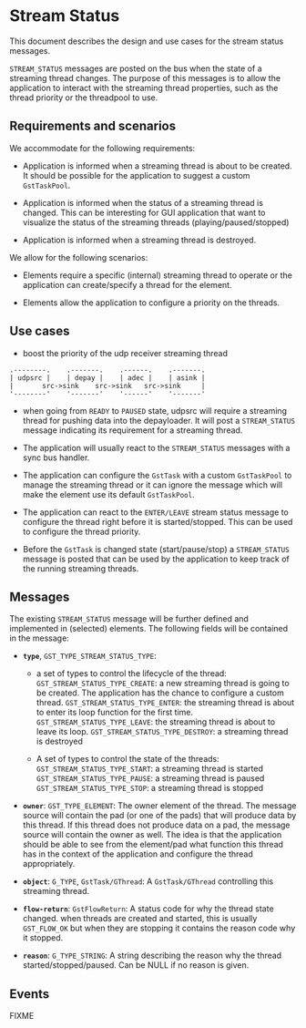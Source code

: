 # Stream Status

This document describes the design and use cases for the stream status
messages.

`STREAM_STATUS` messages are posted on the bus when the state of a
streaming thread changes. The purpose of this messages is to allow the
application to interact with the streaming thread properties, such as
the thread priority or the threadpool to use.

## Requirements and scenarios

We accommodate for the following requirements:

  - Application is informed when a streaming thread is about to be
    created. It should be possible for the application to suggest a
    custom `GstTaskPool`.

  - Application is informed when the status of a streaming thread is
    changed. This can be interesting for GUI application that want to
    visualize the status of the streaming threads
    (playing/paused/stopped)

  - Application is informed when a streaming thread is destroyed.

We allow for the following scenarios:

  - Elements require a specific (internal) streaming thread to operate
    or the application can create/specify a thread for the element.

  - Elements allow the application to configure a priority on the
    threads.

## Use cases

- boost the priority of the udp receiver streaming thread

```
.--------.    .-------.    .------.    .-------.
| udpsrc |    | depay |    | adec |    | asink |
|       src->sink    src->sink   src->sink     |
'--------'    '-------'    '------'    '-------'
```

- when going from `READY` to `PAUSED` state, udpsrc will require a
streaming thread for pushing data into the depayloader. It will
post a `STREAM_STATUS` message indicating its requirement for a
streaming thread.

- The application will usually react to the `STREAM_STATUS`
messages with a sync bus handler.

- The application can configure the `GstTask` with a custom
`GstTaskPool` to manage the streaming thread or it can ignore the
message which will make the element use its default `GstTaskPool`.

- The application can react to the `ENTER/LEAVE` stream status
message to configure the thread right before it is
started/stopped. This can be used to configure the thread
priority.

- Before the `GstTask` is changed state (start/pause/stop) a
`STREAM_STATUS` message is posted that can be used by the
application to keep track of the running streaming threads.

## Messages

The existing `STREAM_STATUS` message will be further defined and implemented in
(selected) elements. The following fields will be contained in the message:

  - **`type`**, `GST_TYPE_STREAM_STATUS_TYPE`:

      - a set of types to control the lifecycle of the thread:
        `GST_STREAM_STATUS_TYPE_CREATE`: a new streaming thread is going
        to be created. The application has the chance to configure a custom
        thread. `GST_STREAM_STATUS_TYPE_ENTER`: the streaming thread is
        about to enter its loop function for the first time.
        `GST_STREAM_STATUS_TYPE_LEAVE`: the streaming thread is about to
        leave its loop. `GST_STREAM_STATUS_TYPE_DESTROY`: a streaming
        thread is destroyed

      - A set of types to control the state of the threads:
        `GST_STREAM_STATUS_TYPE_START`: a streaming thread is started
        `GST_STREAM_STATUS_TYPE_PAUSE`: a streaming thread is paused
        `GST_STREAM_STATUS_TYPE_STOP`: a streaming thread is stopped

  - **`owner`**: `GST_TYPE_ELEMENT`: The owner element of the thread. The
    message source will contain the pad (or one of the pads) that will
    produce data by this thread. If this thread does not produce data on
    a pad, the message source will contain the owner as well. The idea
    is that the application should be able to see from the element/pad
    what function this thread has in the context of the application and
    configure the thread appropriately.

  - **`object`**: `G_TYPE`, `GstTask/GThread`: A `GstTask/GThread` controlling
    this streaming thread.

  - **`flow-return`**: `GstFlowReturn`: A status code for why the thread state
    changed. when threads are created and started, this is usually
    `GST_FLOW_OK` but when they are stopping it contains the reason code
    why it stopped.

  - **`reason`**: `G_TYPE_STRING`: A string describing the reason why the
    thread started/stopped/paused. Can be NULL if no reason is given.

## Events

FIXME
